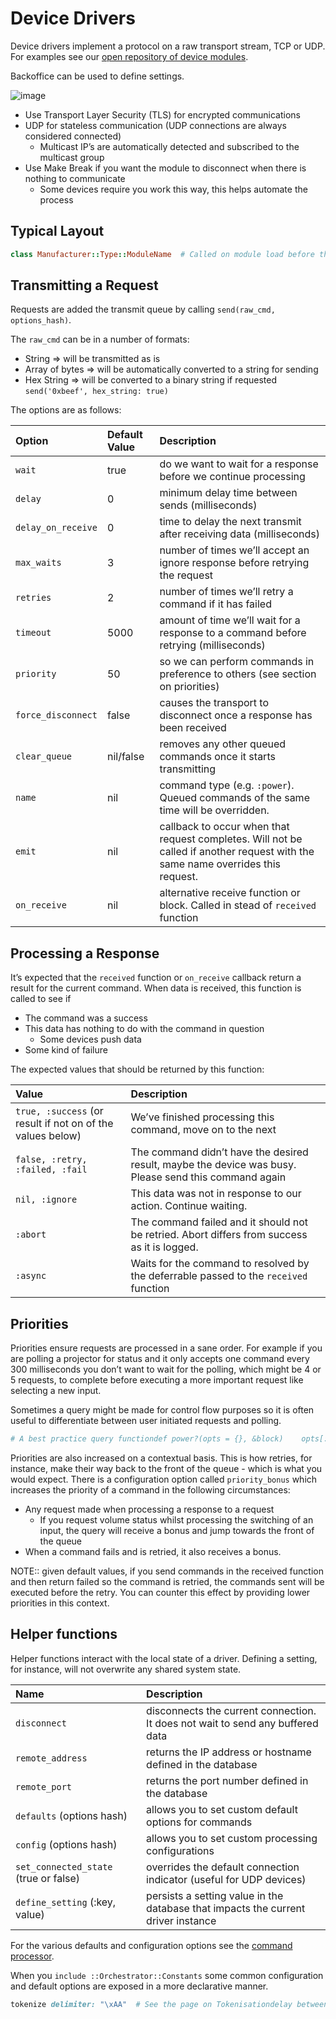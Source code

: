 # Device Drivers

Device drivers implement a protocol on a raw transport stream, TCP or UDP. For examples see our [open repository of device modules](https://github.com/acaprojects/aca-device-modules).

Backoffice can be used to define settings.

![image](https://cloud.githubusercontent.com/assets/368013/15108556/e70b07e4-1619-11e6-8646-6a5af7d71caf.png)

* Use Transport Layer Security \(TLS\) for encrypted communications
* UDP for stateless communication \(UDP connections are always considered connected\)
  * Multicast IP’s are automatically detected and subscribed to the multicast group
* Use Make Break if you want the module to disconnect when there is nothing to communicate
  * Some devices require you work this way, this helps automate the process

## Typical Layout

```ruby
class Manufacturer::Type::ModuleName  # Called on module load before the connection has initiated  def on_load; end  # Called before the module is cleaned up (disconnected already)  def on_unload; end  # Called after dependency reload and settings updates  def on_update; end  # Called once the connection to the device is ready  def connected; end  # Called once the connection closes  def disconnected; end  # Called when the device transmits data  def received(data, deferrable, command)    # data == data from the device as a String    # deferrable == allows you to decide if a result was a success asynchronously    # command == last command sent that hasn’t been resolved (raw command + metadata)  endend
```

## Transmitting a Request

Requests are added the transmit queue by calling `send(raw_cmd, options_hash)`.

The `raw_cmd` can be in a number of formats:

* String =&gt; will be transmitted as is
* Array of bytes =&gt; will be automatically converted to a string for sending
* Hex String =&gt; will be converted to a binary string if requested `send('0xbeef', hex_string: true)`

The options are as follows:

| Option | Default Value | Description |
| :--- | :--- | :--- |
| `wait` | true | do we want to wait for a response before we continue processing |
| `delay` | 0 | minimum delay time between sends \(milliseconds\) |
| `delay_on_receive` | 0 | time to delay the next transmit after receiving data \(milliseconds\) |
| `max_waits` | 3 | number of times we’ll accept an ignore response before retrying the request |
| `retries` | 2 | number of times we’ll retry a command if it has failed |
| `timeout` | 5000 | amount of time we’ll wait for a response to a command before retrying \(milliseconds\) |
| `priority` | 50 | so we can perform commands in preference to others \(see section on priorities\) |
| `force_disconnect` | false | causes the transport to disconnect once a response has been received |
| `clear_queue` | nil/false | removes any other queued commands once it starts transmitting |
| `name` | nil | command type \(e.g. `:power`\). Queued commands of the same time will be overridden. |
| `emit` | nil | callback to occur when that request completes. Will not be called if another request with the same name overrides this request. |
| `on_receive` | nil | alternative receive function or block. Called in stead of `received` function |

## Processing a Response

It’s expected that the `received` function or `on_receive` callback return a result for the current command. When data is received, this function is called to see if

* The command was a success
* This data has nothing to do with the command in question
  * Some devices push data
* Some kind of failure

The expected values that should be returned by this function:

| Value | Description |
| :--- | :--- |
| `true, :success` \(or result if not on of the values below\) | We’ve finished processing this command, move on to the next |
| `false, :retry, :failed, :fail` | The command didn’t have the desired result, maybe the device was busy. Please send this command again |
| `nil, :ignore` | This data was not in response to our action. Continue waiting. |
| `:abort` | The command failed and it should not be retried. Abort differs from success as it is logged. |
| `:async` | Waits for the command to resolved by the deferrable passed to the `received` function |

## Priorities

Priorities ensure requests are processed in a sane order. For example if you are polling a projector for status and it only accepts one command every 300 milliseconds you don’t want to wait for the polling, which might be 4 or 5 requests, to complete before executing a more important request like selecting a new input.

Sometimes a query might be made for control flow purposes so it is often useful to differentiate between user initiated requests and polling.

```ruby
# A best practice query functiondef power?(opts = {}, &block)    opts[:emit] = block if block_given?    opts[:name] = :power_query    send('power_query', opts)end# Example polling functiondef poll    power? priority: 0 do        if self[:power] == On            input? priority: 0            volume? priority: 0        end    endend
```

Priorities are also increased on a contextual basis. This is how retries, for instance, make their way back to the front of the queue - which is what you would expect. There is a configuration option called `priority_bonus` which increases the priority of a command in the following circumstances:

* Any request made when processing a response to a request
  * If you request volume status whilst processing the switching of an input, the query will receive a bonus and jump towards the front of the queue
* When a command fails and is retried, it also receives a bonus.

NOTE:: given default values, if you send commands in the received function and then return failed so the command is retried, the commands sent will be executed before the retry. You can counter this effect by providing lower priorities in this context.

## Helper functions

Helper functions interact with the local state of a driver. Defining a setting, for instance, will not overwrite any shared system state.

| Name | Description |
| :--- | :--- |
| `disconnect` | disconnects the current connection. It does not wait to send any buffered data |
| `remote_address` | returns the IP address or hostname defined in the database |
| `remote_port` | returns the port number defined in the database |
| `defaults` \(options hash\) | allows you to set custom default options for commands |
| `config` \(options hash\) | allows you to set custom processing configurations |
| `set_connected_state` \(true or false\) | overrides the default connection indicator \(useful for UDP devices\) |
| `define_setting` \(:key, value\) | persists a setting value in the database that impacts the current driver instance |

For the various defaults and configuration options see the [command processor](https://github.com/acaprojects/ruby-engine/blob/master/lib/orchestrator/device/processor.rb).

When you `include ::Orchestrator::Constants` some common configuration and default options are exposed in a more declarative manner.

```ruby
tokenize delimiter: "\xAA"  # See the page on Tokenisationdelay between_sends: 200, on_receive: 100wait_response falsequeue_priority default: 50, bonus: 20clear_queue_on_disconnect!flush_buffer_on_disconnect!before_transmit :run_functiondef run_function(data, command)    # You can modify the data at the last minute here.    # A request in the queue might require an update before sending.    # Example: https://github.com/acaprojects/aca-device-modules/blob/master/modules/panasonic/projector/tcp.rb    return dataend# For make break connections, in millisecondsinactivity_timeout 5000
```

